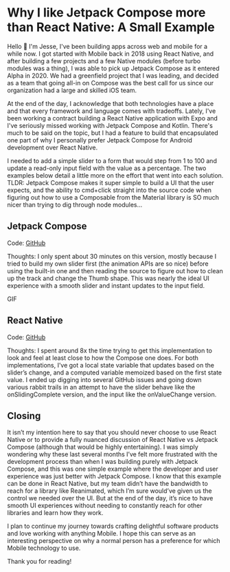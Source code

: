 # Why I like Jetpack Compose more than React Native: A Small Example

Hello 👋 I'm Jesse, I've been building apps across web and mobile for a while now. I got started with Mobile back in 2018 using React Native, and after building a few projects and a few Native modules (before turbo modules was a thing), I was able to pick up Jetpack Compose as it entered Alpha in 2020. We had a greenfield project that I was leading, and decided as a team that going all-in on Compose was the best call for us since our organization had a large and skilled iOS team. 

At the end of the day, I acknowledge that both technologies have a place and that every framework and language comes with tradeoffs. Lately, I've been working a contract building a React Native application with Expo and I've seriously missed working with Jetpack Compose and Kotlin. There's much to be said on the topic, but I had a feature to build that encapsulated one part of why I personally prefer Jetpack Compose for Android development over React Native. 

I needed to add a simple slider to a form that would step from 1 to 100 and update a read-only input field with the value as a percentage. The two examples below detail a little more on the effort that went into each solution. TLDR: Jetpack Compose makes it super simple to build a UI that the user expects, and the ability to cmd+click straight into the source code when figuring out how to use a Composable from the Material library is SO much nicer than trying to dig through node modules… 

## Jetpack Compose

Code: [GitHub]()
 
Thoughts: I only spent about 30 minutes on this version, mostly because I tried to build my own slider first (the animation APIs are so nice) before using the built-in one and then reading the source to figure out how to clean up the track and change the Thumb shape. This was nearly the ideal UI experience with a smooth slider and instant updates to the input field. 

GIF

## React Native

Code: [GitHub]()

Thoughts: I spent around 8x the time trying to get this implementation to look and feel at least close to how the Compose one does. For both implementations, I’ve got a local state variable that updates based on the slider’s change, and a computed variable memoized based on the first state value. I ended up digging into several GitHub issues and going down various rabbit trails in an attempt to have the slider behave like the onSlidingComplete version, and the input like the onValueChange version. 

## Closing 

It isn’t my intention here to say that you should never choose to use React Native or to provide a fully nuanced discussion of React Native vs Jetpack Compose (although that would be highly entertaining). I was simply wondering why these last several months I’ve felt more frustrated with the development process than when I was building purely with Jetpack Compose, and this was one simple example where the developer and user experience was just better with Jetpack Compose. I know that this example can be done in React Native, but my team didn’t have the bandwidth to reach for a library like Reanimated, which I’m sure would’ve given us the control we needed over the UI. But at the end of the day, it’s nice to have smooth UI experiences without needing to constantly reach for other libraries and learn how they work. 

I plan to continue my journey towards crafting delightful software products and love working with anything Mobile. I hope this can serve as an interesting perspective on why a normal person has a preference for which Mobile technology to use. 

Thank you for reading! 
